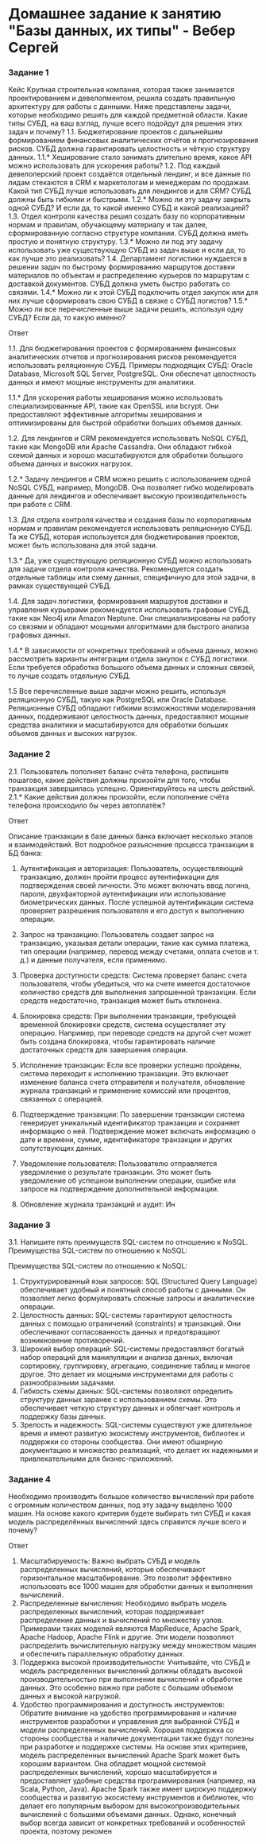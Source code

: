 # Домашнее задание к занятию "Базы данных, их типы" - Вебер Сергей


### Задание 1
Кейс
Крупная строительная компания, которая также занимается проектированием и девелопментом, решила создать правильную архитектуру для работы с данными. Ниже представлены задачи, которые необходимо решить для каждой предметной области.
Какие типы СУБД, на ваш взгляд, лучше всего подойдут для решения этих задач и почему?
1.1. Бюджетирование проектов с дальнейшим формированием финансовых аналитических отчётов и прогнозирования рисков. СУБД должна гарантировать целостность и чёткую структуру данных.
1.1.* Хеширование стало занимать длительно время, какое API можно использовать для ускорения работы?
1.2. Под каждый девелоперский проект создаётся отдельный лендинг, и все данные по лидам стекаются в CRM к маркетологам и менеджерам по продажам. Какой тип СУБД лучше использовать для лендингов и для CRM? СУБД должны быть гибкими и быстрыми.
1.2.* Можно ли эту задачу закрыть одной СУБД? И если да, то какой именно СУБД и какой реализацией?
1.3. Отдел контроля качества решил создать базу по корпоративным нормам и правилам, обучающему материалу и так далее, сформированную согласно структуре компании. СУБД должна иметь простую и понятную структуру.
1.3.* Можно ли под эту задачу использовать уже существующую СУБД из задач выше и если да, то как лучше это реализовать?
1.4. Департамент логистики нуждается в решении задач по быстрому формированию маршрутов доставки материалов по объектам и распределению курьеров по маршрутам с доставкой документов. СУБД должна уметь быстро работать со связями.
1.4.* Можно ли к этой СУБД подключить отдел закупок или для них лучше сформировать свою СУБД в связке с СУБД логистов?
1.5.* Можно ли все перечисленные выше задачи решить, используя одну СУБД? Если да, то какую именно?

Ответ

1.1. Для бюджетирования проектов с формированием финансовых аналитических отчетов и прогнозирования рисков рекомендуется использовать реляционную СУБД. Примеры подходящих СУБД: Oracle Database, Microsoft SQL Server, PostgreSQL. Они обеспечат целостность данных и имеют мощные инструменты для аналитики.

1.1.* Для ускорения работы хеширования можно использовать специализированные API, такие как OpenSSL или bcrypt. Они предоставляют эффективные алгоритмы хеширования и оптимизированы для быстрой обработки больших объемов данных.

1.2. Для лендингов и CRM рекомендуется использовать NoSQL СУБД, такие как MongoDB или Apache Cassandra. Они обладают гибкой схемой данных и хорошо масштабируются для обработки большого объема данных и высоких нагрузок.

1.2.* Задачу лендингов и CRM можно решить с использованием одной NoSQL СУБД, например, MongoDB. Она позволяет гибко моделировать данные для лендингов и обеспечивает высокую производительность при работе с CRM.

1.3. Для отдела контроля качества и создания базы по корпоративным нормам и правилам рекомендуется использовать реляционную СУБД. Та же СУБД, которая используется для бюджетирования проектов, может быть использована для этой задачи.

1.3.* Да, уже существующую реляционную СУБД можно использовать для задачи отдела контроля качества. Рекомендуется создать отдельные таблицы или схему данных, специфичную для этой задачи, в рамках существующей СУБД.

1.4. Для задач логистики, формирования маршрутов доставки и управления курьерами рекомендуется использовать графовые СУБД, такие как Neo4j или Amazon Neptune. Они специализированы на работу со связями и обладают мощными алгоритмами для быстрого анализа графовых данных.

1.4.* В зависимости от конкретных требований и объема данных, можно рассмотреть варианты интеграции отдела закупок с СУБД логистики. Если требуется обработка большого объема данных и сложных связей, то лучше создать отдельную СУБД.

1.5 Все перечисленные выше задачи можно решить, используя реляционную СУБД, такую как PostgreSQL или Oracle Database. Реляционные СУБД обладают гибкими возможностями моделирования данных, поддерживают целостность данных, предоставляют мощные средства аналитики и масштабируются для обработки больших объемов данных и высоких нагрузок. 

### Задание 2

2.1. Пользователь пополняет баланс счёта телефона, распишите пошагово, какие действия должны произойти для того, чтобы транзакция завершилась успешно. Ориентируйтесь на шесть действий.
2.1.* Какие действия должны произойти, если пополнение счёта телефона происходило бы через автоплатёж?

Ответ

Описание транзакции в базе данных банка включает несколько этапов и взаимодействий. Вот подробное разъяснение процесса транзакции в БД банка:

1. Аутентификация и авторизация: Пользователь, осуществляющий транзакцию, должен пройти процесс аутентификации для подтверждения своей личности. Это может включать ввод логина, пароля, двухфакторной аутентификации или использование биометрических данных. После успешной аутентификации система проверяет разрешения пользователя и его доступ к выполнению операции.

2. Запрос на транзакцию: Пользователь создает запрос на транзакцию, указывая детали операции, такие как сумма платежа, тип операции (например, перевод между счетами, оплата счетов и т. д.) и данные получателя, если применимо.

3. Проверка доступности средств: Система проверяет баланс счета пользователя, чтобы убедиться, что на счете имеется достаточное количество средств для выполнения запрошенной транзакции. Если средств недостаточно, транзакция может быть отклонена.

4. Блокировка средств: При выполнении транзакции, требующей временной блокировки средств, система осуществляет эту операцию. Например, при переводе средств на другой счет может быть создана блокировка, чтобы гарантировать наличие достаточных средств для завершения операции.

5. Исполнение транзакции: Если все проверки успешно пройдены, система переходит к исполнению транзакции. Это включает изменение баланса счета отправителя и получателя, обновление журнала транзакций и применение комиссий или процентов, связанных с операцией.

6. Подтверждение транзакции: По завершении транзакции система генерирует уникальный идентификатор транзакции и сохраняет информацию о ней. Подтверждение может включать информацию о дате и времени, сумме, идентификаторе транзакции и других сопутствующих данных.

7. Уведомление пользователя: Пользователю отправляется уведомление о результате транзакции. Это может быть уведомление об успешном выполнении операции, ошибке или запросе на подтверждение дополнительной информации.

8. Обновление журнала транзакций и аудит: Ин

### Задание 3

3.1. Напишите пять преимуществ SQL-систем по отношению к NoSQL.
Преимущества SQL-систем по отношению к NoSQL:

Преимущества SQL-систем по отношению к NoSQL:

1. Структурированный язык запросов: SQL (Structured Query Language) обеспечивает удобный и понятный способ работы с данными. Он позволяет легко формулировать сложные запросы и аналитические операции.
2. Целостность данных: SQL-системы гарантируют целостность данных с помощью ограничений (constraints) и транзакций. Они обеспечивают согласованность данных и предотвращают возникновение противоречий.
3. Широкий выбор операций: SQL-системы предоставляют богатый набор операций для манипуляции и анализа данных, включая сортировку, группировку, агрегацию, соединение таблиц и многое другое. Это делает их мощными инструментами для работы с разнообразными задачами.
4. Гибкость схемы данных: SQL-системы позволяют определить структуру данных заранее с использованием схемы. Это обеспечивает четкую структуру данных и облегчает контроль и поддержку базы данных.
5. Зрелость и надежность: SQL-системы существуют уже длительное время и имеют развитую экосистему инструментов, библиотек и поддержки со стороны сообщества. Они имеют обширную документацию и множество реализаций, что делает их надежными и привлекательными для бизнес-приложений.

### Задание 4

Необходимо производить большое количество вычислений при работе с огромным количеством данных, под эту задачу выделено 1000 машин.
На основе какого критерия будете выбирать тип СУБД и какая модель распределённых вычислений здесь справится лучше всего и почему?

Ответ

1. Масштабируемость: Важно выбрать СУБД и модель распределенных вычислений, которые обеспечивают горизонтальное масштабирование. Это позволит эффективно использовать все 1000 машин для обработки данных и выполнения вычислений.
2. Распределенные вычисления: Необходимо выбрать модель распределенных вычислений, которая поддерживает распределение данных и вычислений по множеству узлов. Примерами таких моделей являются MapReduce, Apache Spark, Apache Hadoop, Apache Flink и другие. Эти модели позволяют распределить вычислительную нагрузку между множеством машин и обеспечить параллельную обработку данных.
3. Поддержка высокой производительности: Учитывайте, что СУБД и модель распределенных вычислений должны обладать высокой производительностью при выполнении вычислений и обработке данных. Это особенно важно при работе с большим объемом данных и высокой нагрузкой.
4. Удобство программирования и доступность инструментов: Обратите внимание на удобство программирования и наличие инструментов разработки и управления для выбранной СУБД и модели распределенных вычислений. Хорошая поддержка со стороны сообщества и наличие документации также будут полезны при разработке и поддержке системы.
На основе этих критериев, модель распределенных вычислений Apache Spark может быть хорошим вариантом. Она обладает мощной системой распределенных вычислений, хорошо масштабируется и предоставляет удобные средства программирования (например, на Scala, Python, Java). Apache Spark также имеет широкую поддержку сообщества и развитую экосистему инструментов и библиотек, что делает его популярным выбором для высокопроизводительных вычислений с большими объемами данных. Однако, конечный выбор всегда зависит от конкретных требований и особенностей проекта, поэтому рекомен


